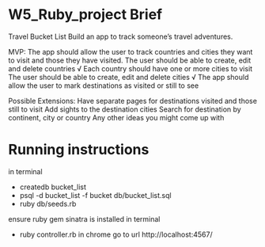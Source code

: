 # W5_Ruby_project Brief

Travel Bucket List
Build an app to track someone’s travel adventures.

MVP:
The app should allow the user to track countries and cities they want to visit and those they have visited.
The user should be able to create, edit and delete countries √
Each country should have one or more cities to visit
The user should be able to create, edit and delete cities √
The app should allow the user to mark destinations as visited or still to see


Possible Extensions:
Have separate pages for destinations visited and those still to visit
Add sights to the destination cities
Search for destination by continent, city or country
Any other ideas you might come up with



# Running instructions

in terminal 
- createdb bucket_list
- psql -d bucket_list -f bucket db/bucket_list.sql
- ruby db/seeds.rb

ensure ruby gem sinatra is installed
in terminal 
- ruby controller.rb
in chrome go to url http://localhost:4567/


